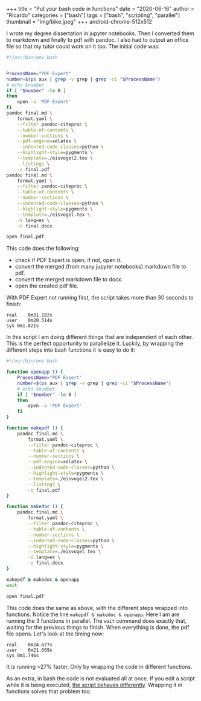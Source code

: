 +++
title = "Put your bash code in functions"
date = "2020-06-16"
author = "Ricardo"
categories = ["bash"]
tags = ["bash", "scripting", "parallel"]
thumbnail = "img/bike.jpeg"
+++
android-chrome-512x512

I wrote my degree dissertation in jupyter notebooks. Then I converted them to markdown and finally to pdf with pandoc. I also had to output an office file so that my tutor could work on it too. The initial code was:

```bash
#!/usr/bin/env bash


ProcessName="PDF Expert"
number=$(ps aux | grep -v grep | grep -ci "$ProcessName")
# echo $number
if [ "$number" -le 0 ]
then
    open -a 'PDF Expert'
fi
pandoc final.md \
    format.yaml \
    --filter pandoc-citeproc \
    --table-of-contents \
    --number-sections \
    --pdf-engine=xelatex \
    --indented-code-classes=python \
    --highlight-style=pygments \
    --template=./eisvogel2.tex \
    --listings \
    -o final.pdf
pandoc final.md \
    format.yaml \
    --filter pandoc-citeproc \
    --table-of-contents \
    --number-sections \
    --indented-code-classes=python \
    --highlight-style=pygments \
    --template=./eisvogel.tex \
    -V lang=es \
    -o final.docx

open final.pdf
```

This code does the following:

* check if PDF Expert is open, if not, open it.
* convert the merged (from many jupyter notebooks) markdown file to pdf.
* convert the merged markdown file to docx.
* open the created pdf file.

With PDF Expert not running first, the script takes more than 30 seconds to finish:

```
real	0m31.182s
user	0m20.514s
sys	0m1.821s
```

In this script I am doing different things that are independent of each other. This is the perfect opportunity to parallelize it. Luckily, by wrapping the different steps into bash functions it is easy to do it:

```bash
#!/usr/bin/env bash

function openapp () {
    ProcessName="PDF Expert"
    number=$(ps aux | grep -v grep | grep -ci "$ProcessName")
    # echo $number
    if [ "$number" -le 0 ]
    then
        open -a 'PDF Expert'
    fi
}

function makepdf () {
    pandoc final.md \
        format.yaml \
        --filter pandoc-citeproc \
        --table-of-contents \
        --number-sections \
        --pdf-engine=xelatex \
        --indented-code-classes=python \
        --highlight-style=pygments \
        --template=./eisvogel2.tex \
        --listings \
        -o final.pdf
}

function makedoc () {
    pandoc final.md \
        format.yaml \
        --filter pandoc-citeproc \
        --table-of-contents \
        --number-sections \
        --indented-code-classes=python \
        --highlight-style=pygments \
        --template=./eisvogel.tex \
        -V lang=es \
        -o final.docx
}

makepdf & makedoc & openapp
wait

open final.pdf
```

This code does the same as above, with the different steps wrapped into functions. Notice the line `makepdf & makedoc & openapp`. Here I am are running the 3 functions in parallel. The `wait` command does exactly that, waiting for the previous things to finish. When everything is done, the pdf file opens. Let's look at the timing now:

```
real	0m24.677s
user	0m21.669s
sys	0m1.746s
```

It is running ~27% faster. Only by wrapping the code in different functions.

As an extra, in bash the code is not evaluated all at once. If you edit a script while it is being executed, [the script behaves differently](https://thomask.sdf.org/blog/2019/11/09/take-care-editing-bash-scripts.html). Wrapping it in functions solves that problem too.
